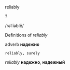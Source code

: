 reliably

?

/rəˈlīəblē/

Definitions of _reliably_

adverb
**надежно**

    reliably, surely

_reliably_
**надежно**, **надежный**